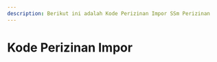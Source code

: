 ```yaml
---
description: Berikut ini adalah Kode Perizinan Impor SSm Perizinan
---
```


# Kode Perizinan Impor

